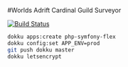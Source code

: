 #Worlds Adrift Cardinal Guild Surveyor

[![Build Status](https://travis-ci.org/fearlessjake/wasurveyor.svg?branch=master)](https://travis-ci.org/fearlessjake/wasurveyor)

```bash
dokku apps:create php-symfony-flex
dokku config:set APP_ENV=prod
git push dokku master
dokku letsencrypt
```
